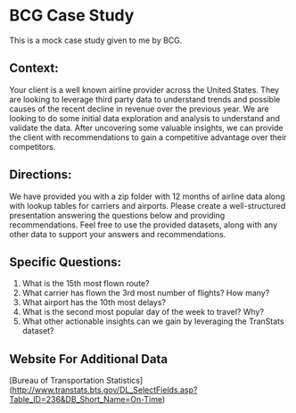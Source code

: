# BCG Case Study

This is a mock case study given to me by BCG.

## Context:

Your client is a well known airline provider across the United States.  They are looking to leverage third party data to understand trends and possible causes of the recent decline in revenue over the previous year. We are looking to do some initial data exploration and analysis to understand and validate the data. After uncovering some valuable insights, we can provide the client with recommendations to gain a competitive advantage over their competitors. 

## Directions: 

We have provided you with a zip folder with 12 months of airline data along with lookup tables for carriers and airports. Please create a well-structured presentation answering the questions below and providing recommendations. Feel free to use the provided datasets, along with any other data to support your answers and recommendations. 

## Specific Questions: 

  1. What is the 15th most flown route? 
  2. What carrier has flown the 3rd most number of flights? How many? 
  3. What airport has the 10th most delays? 
  4. What is the second most popular day of the week to travel? Why? 
  5. What other actionable insights can we gain by leveraging the TranStats dataset?   

## Website For Additional Data

[Bureau of Transportation Statistics] (http://www.transtats.bts.gov/DL_SelectFields.asp?Table_ID=236&DB_Short_Name=On-Time)
